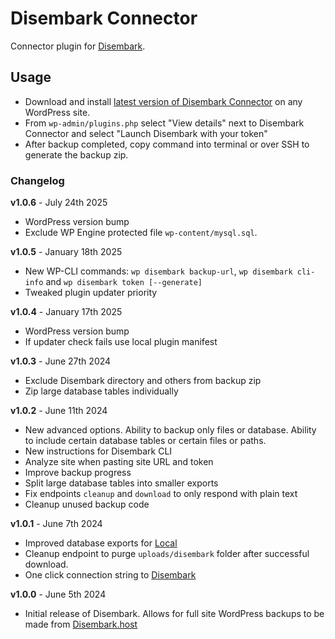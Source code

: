 # Disembark Connector

Connector plugin for [Disembark](https://disembark.host).

## Usage

- Download and install [latest version of Disembark Connector](https://github.com/DisembarkHost/disembark-connector/releases) on any WordPress site.
- From `wp-admin/plugins.php` select "View details" next to Disembark Connector and select "Launch Disembark with your token"
- After backup completed, copy command into terminal or over SSH to generate the backup zip.

### Changelog

**v1.0.6** - July 24th 2025
- WordPress version bump
- Exclude WP Engine protected file `wp-content/mysql.sql`.

**v1.0.5** - January 18th 2025
- New WP-CLI commands: `wp disembark backup-url`, `wp disembark cli-info` and `wp disembark token [--generate]`
- Tweaked plugin updater priority

**v1.0.4** - January 17th 2025
- WordPress version bump
- If updater check fails use local plugin manifest

**v1.0.3** - June 27th 2024
- Exclude Disembark directory and others from backup zip
- Zip large database tables individually

**v1.0.2** - June 11th 2024
- New advanced options. Ability to backup only files or database. Ability to include certain database tables or certain files or paths.
- New instructions for Disembark CLI
- Analyze site when pasting site URL and token
- Improve backup progress
- Split large database tables into smaller exports
- Fix endpoints `cleanup` and `download` to only respond with plain text
- Cleanup unused backup code

**v1.0.1** - June 7th 2024
- Improved database exports for [Local](https://localwp.com)
- Cleanup endpoint to purge `uploads/disembark` folder after successful download.
- One click connection string to [Disembark](https://disembark.host)

**v1.0.0** - June 5th 2024
- Initial release of Disembark. Allows for full site WordPress backups to be made from [Disembark.host](Disembark.host)
